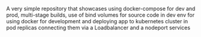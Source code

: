 A very simple repository that showcases using docker-compose for dev and prod, multi-stage builds, use of bind volumes for source code in dev env for using docker for development and deploying app to kubernetes cluster in pod replicas connecting them via a Loadbalancer and a nodeport services
